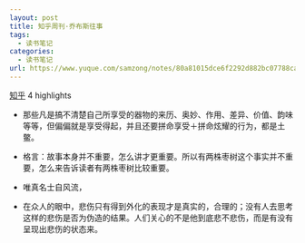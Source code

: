 ```yaml
---
layout: post
title: 知乎周刊·乔布斯往事
tags:
  - 读书笔记
categories:
  - 读书笔记
url: https://www.yuque.com/samzong/notes/80a81015dce6f2292d882bc07788ca4d
---
```


[知乎](https://www.amazon.cn/s/ref=as_li_ss_tl?_encoding=UTF8\&camp=536\&creative=3132\&field-keywords=%E7%9F%A5%E4%B9%8E%E5%91%A8%E5%88%8A%C2%B7%E4%B9%94%E5%B8%83%E6%96%AF%E5%BE%80%E4%BA%8B\&linkCode=ur2\&tag=llll1-23\&url=search-alias%3Dbooks)
4 highlights

- 那些凡是搞不清楚自己所享受的器物的来历、奥妙、作用、差异、价值、韵味等等，但偏偏就是享受得起，并且还要拼命享受＋拼命炫耀的行为，都是土鳖。

- 格言：故事本身并不重要，怎么讲才更重要。所以有两株枣树这个事实并不重要，怎么来告诉读者有两株枣树比较重要。

- 唯真名士自风流，

- 在众人的眼中，悲伤只有得到外化的表现才是真实的，合理的；没有人去思考这样的悲伤是否为伪造的结果。人们关心的不是他到底悲不悲伤，而是有没有呈现出悲伤的状态来。

